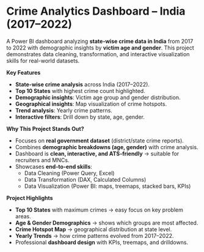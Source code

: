 # Crime Analytics Dashboard – India (2017–2022)
A Power BI dashboard analyzing **state-wise crime data in India** from 2017 to 2022 with demographic insights by **victim age and gender**. This project demonstrates data cleaning, transformation, and interactive visualization skills for real-world datasets.


**Key Features**
- **State-wise crime analysis** across India (2017–2022).  
- **Top 10 States** with highest crime count highlighted.  
- **Demographic insights**: Victim age group and gender distribution.  
- **Geographical insights**: Map visualization of crime hotspots.  
- **Trend analysis**: Yearly crime patterns.  
- **Interactive filters**: Drill down by state, age, gender.
  

**Why This Project Stands Out?**
- Focuses on **real government dataset** (district/state crime reports).
- Combines **demographic breakdowns (age, gender)** with crime analysis.
- Dashboard is **clean, interactive, and ATS-friendly** → suitable for recruiters and MNCs.
- Showcases **end-to-end skills**:  
  - Data Cleaning (Power Query, Excel)  
  - Data Transformation (DAX, Calculated Columns)  
  - Data Visualization (Power BI: maps, treemaps, stacked bars, KPIs)
    
 
**Project Highlights**
- **Top 10 States** with maximum crimes → easy focus on key problem areas.  
- **Age & Gender Demographics** → shows which groups are most affected.  
- **Crime Hotspot Map** → geographical distribution at state level.  
- **Yearly Trends** → how crime patterns evolved from 2017–2022.  
- Professional **dashboard design** with KPIs, treemaps, and drilldowns.  
